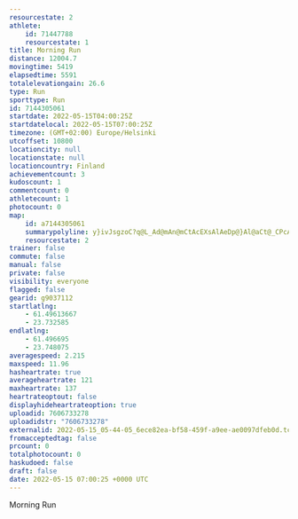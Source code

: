 ```yaml
---
resourcestate: 2
athlete:
    id: 71447788
    resourcestate: 1
title: Morning Run
distance: 12004.7
movingtime: 5419
elapsedtime: 5591
totalelevationgain: 26.6
type: Run
sporttype: Run
id: 7144305061
startdate: 2022-05-15T04:00:25Z
startdatelocal: 2022-05-15T07:00:25Z
timezone: (GMT+02:00) Europe/Helsinki
utcoffset: 10800
locationcity: null
locationstate: null
locationcountry: Finland
achievementcount: 3
kudoscount: 1
commentcount: 0
athletecount: 1
photocount: 0
map:
    id: a7144305061
    summarypolyline: y}ivJsgzoC?q@L_Ad@mAn@mCtAcEXsAlAeDp@}Al@aCt@_CPcAPkCXaCFsAN}@T{BLsHEaBYeCSEu@[[mBQoBD_CEqBGg@MYSmADk@dAg@|@oA~AKxF_B\@nDu@NEj@w@Zw@Du@KmBCeFKyBf@wBRuAJwDOuEF}GK{A?yAEYwAs@o@@iBe@UPgBJaANgAw@oAYg@g@s@O_AgG]eAMSgAa@q@k@u@oAQiA]{HB{BGwBOyAIyE~@w@NYR?T_@ZQr@PhAbAl@fBZ`Db@tL\dGNd@\dCd@|An@dAzAjAxC?vAED]d@m@n@uCPa@Bg@H_OQqKQ_A@oA~A{LDmCLWf@AXpD\nBb@r@PBrAnAp@zAn@xBPhAFhBf@pBt@tBJj@VRXrAxAzEnAvDRnATP`AzB@bBT~D^|Aj@tAPxNXjBj@lBFp@?t@L|@KnC@`ALlBCl@Qt@Vx@PrAj@DLR`@hBNXFnAPhAf@bA`Ad@v@_@`BDRm@AeAJ}@JOh@B`@QRW`@cA`@qBLgCVkApA_BbBiA\H`@b@ZYR}@HkAV_B`AyCXwC^kA@w@ScCGIUP[`Ae@z@g@bBi@nAwBnDGTM~BQn@]WWCg@jBYn@QRYBA|@`@tEQvAS~@a@fA{A\GZGhBK\WXqAWk@Xs@QSUc@cAe@aCYe@W_As@_BUeCU{DGoGe@{Ag@mFMcMGu@w@yBa@kFKeEUw@o@OUWu@oCgAgCE_@[i@g@qAoBmG[uCqAwFm@uAmBoB_@iAc@wEQc@[CKLERa@jFk@hEY~D?x@RpAC|@Fj@Cr@FnAKpCCbCBdCEzAGb@BfDQv@m@lBU\kBdBEo@g@g@eAYe@Dc@QKSa@E]a@Qg@e@s@o@}EIsBScBe@{Ne@uD_@iAIE}Fx@X`@Fz@I~@BnHSzD`@jHPlATb@RHb@n@VJNZbAf@j@|DJLLpAb@n@ZXd@BNL^Ct@RdAx@rDWf@JFRvAe@|@f@j@v@Rn@N@JPP`DJn@FpCPpBDpCMhB?xAZvCJpG?lAq@bBm@dBS|@a@tCkAlFEDISQW\eA`@gCe@sCKcCF[GmBU{B?u@MSk@PuA@MNKMkAd@cD?_@TmALs@l@u@Fo@j@gC]kCZGPAv@I`@Wt@a@n@Ov@k@|Ag@rB
    resourcestate: 2
trainer: false
commute: false
manual: false
private: false
visibility: everyone
flagged: false
gearid: g9037112
startlatlng:
    - 61.49613667
    - 23.732585
endlatlng:
    - 61.496695
    - 23.748075
averagespeed: 2.215
maxspeed: 11.96
hasheartrate: true
averageheartrate: 121
maxheartrate: 137
heartrateoptout: false
displayhideheartrateoption: true
uploadid: 7606733278
uploadidstr: "7606733278"
externalid: 2022-05-15_05-44-05_6ece82ea-bf58-459f-a9ee-ae0097dfeb0d.tcx
fromacceptedtag: false
prcount: 0
totalphotocount: 0
haskudoed: false
draft: false
date: 2022-05-15 07:00:25 +0000 UTC
---
```

Morning Run